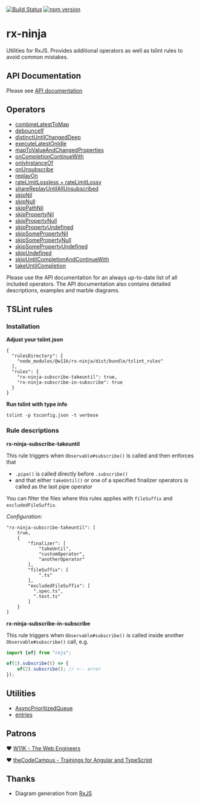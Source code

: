 [![Build Status](https://travis-ci.org/w11k/rx-ninja.svg?branch=master)](https://travis-ci.org/w11k/rx-ninja)
[![npm version](https://badge.fury.io/js/%40w11k%2Frx-ninja.svg)](https://badge.fury.io/js/%40w11k%2Frx-ninja)

# rx-ninja

Utilities for RxJS. Provides additional operators as well as tslint rules to avoid common mistakes.

## API Documentation

Please see [API documentation](https://w11k.github.io/rx-ninja/index.html)

## Operators

* [combineLatestToMap](https://w11k.github.io/rx-ninja/modules.html#combinelatesttomap)
* [debounceIf](https://w11k.github.io/rx-ninja/modules.html#debounceif.html)
* [distinctUntilChangedDeep](https://w11k.github.io/rx-ninja/modules.html#distinctuntilchangeddeep.html)
* [executeLatestOnIdle](https://w11k.github.io/rx-ninja/modules.html#executelatestonidle.html)
* [mapToValueAndChangedProperties](https://w11k.github.io/rx-ninja/modules.html#maptovalueandchangedproperties.html)
* [onCompletionContinueWith](https://w11k.github.io/rx-ninja/modules.html#oncompletioncontinuewith.html)
* [onlyInstanceOf](https://w11k.github.io/rx-ninja/modules.html#onlyinstanceof.html)
* [onUnsubscribe](https://w11k.github.io/rx-ninja/modules.html#onunsubscribe.html)
* [replayOn](https://w11k.github.io/rx-ninja/modules.html#replayon.html)
* [rateLimitLossless + rateLimitLossy](https://w11k.github.io/rx-ninja/modules.html#ratelimit.html)
* [shareReplayUntilAllUnsubscribed](https://w11k.github.io/rx-ninja/modules.html#sharereplayuntilallunsubscribed.html)
* [skipNil](https://w11k.github.io/rx-ninja/modules.html#skipnil.html)
* [skipNull](https://w11k.github.io/rx-ninja/modules.html#skipnull.html)
* [skipPathNil](https://w11k.github.io/rx-ninja/modules.html#skippathnil.html)
* [skipPropertyNil](https://w11k.github.io/rx-ninja/modules.html#skippropertynil.html)
* [skipPropertyNull](https://w11k.github.io/rx-ninja/modules.html#skippropertynull.html)
* [skipPropertyUndefined](https://w11k.github.io/rx-ninja/modules.html#skippropertyundefined.html)
* [skipSomePropertyNil](https://w11k.github.io/rx-ninja/modules.html#skipsomepropertynil.html)
* [skipSomePropertyNull](https://w11k.github.io/rx-ninja/modules.html#skipsomepropertynull.html)
* [skipSomePropertyUndefined](https://w11k.github.io/rx-ninja/modules.html#skipsomepropertyundefined.html)
* [skipUndefined](https://w11k.github.io/rx-ninja/modules.html#skipundefined.html)
* [skipUntilCompletionAndContinueWith](https://w11k.github.io/rx-ninja/modules.html#skipuntilcompletionandcontinuewith.html)
* [takeUntilCompletion](https://w11k.github.io/rx-ninja/modules.html#takeuntilcompletion.html)

Please use the API documentation for an always up-to-date list of all included operators. The API documentation also contains detailed descriptions, examples
and marble diagrams.

## TSLint rules

### Installation

**Adjust your tslint.json**

```
{
  "rulesDirectory": [
    "node_modules/@w11k/rx-ninja/dist/bundle/tslint_rules"
  ],
  "rules": {
    "rx-ninja-subscribe-takeuntil": true,
    "rx-ninja-subscribe-in-subscribe": true
  }
}
```

**Run tslint with type info**

```
tslint -p tsconfig.json -t verbose
```

### Rule descriptions

**rx-ninja-subscribe-takeuntil**

This rule triggers when `Observable#subscribe()` is called and then enforces that

- `.pipe()` is called directly before `.subscribe()`
- and that either `takeUntil()` or one of a specified finalizer operators is called as the last pipe operator

You can filter the files where this rules applies with `fileSuffix` and `excludedFileSuffix`.

*Configuration:*

```
"rx-ninja-subscribe-takeuntil": [
    true,
    {
        "finalizer": [
            "takeUntil",
            "customOperator",
            "anotherOperator"
        ],
        "fileSuffix": [
            ".ts"
        ],
        "excludedFileSuffix": [
          ".spec.ts",
          ".test.ts"
        ]
    }
]
```

**rx-ninja-subscribe-in-subscribe**

This rule triggers when `Observable#subscribe()` is called inside another `Observable#subscribe()` call, e.g.

```typescript
import {of} from "rxjs";

of(1).subscribe(() => {
    of(2).subscribe(); // <-- error
});
```

## Utilities

* [AsyncPrioritizedQueue](https://w11k.github.io/rx-ninja/classes/asyncprioritizedqueue.html)
* [entries](https://w11k.github.io/rx-ninja/modules.html#entries)

## Patrons

❤️ [W11K - The Web Engineers](https://www.w11k.de/)

❤️ [theCodeCampus - Trainings for Angular and TypeScript](https://www.thecodecampus.de/)

## Thanks

* Diagram generation from [RxJS](https://rxjs-dev.firebaseapp.com/)
